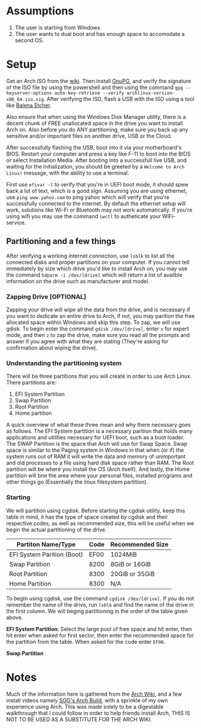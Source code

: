 # Assumptions
1.  The user is starting from Windows
2.  The user wants to dual boot and has enough space to accomodate a second OS.

# Setup
Get an Arch ISO from the [wiki](https://wiki.archlinux.org/title/Installation_guide). Then install [GnuPG](https://gnupg.org/download/), and verify the signature of the ISO file by using the powershell and then using the command ```gpg --keyserver-options auto-key-retrieve --verify archlinux-version-x86_64.iso.sig```. After verifying the ISO, flash a USB with the ISO using a tool like [Balena Etcher](https://etcher.balena.io/).

Also ensure that when using the Windows Disk Manager utility, there is a decent chunk of *FREE* unallocated space in the drive you want to install Arch on. Also before you do ANY partitioning, make sure you back up any sensitive and/or important files on another drive, USB or the Cloud.

After successfully flashing the USB, boot into it via your motherboard's BIOS. Restart your computer and press a key like F-11 to boot into the BIOS or select Installation Media. After booting into a successfull live USB, and waiting for the initialization, you should be greeted by a `Welcome to Arch Linux!` message, with the ability to use a terminal.

First use `efivar -l` to verify that you're in UEFI boot mode, it should spew back a lot of text, which is a good sign. Assuming you are using ethernet, use `ping www.yahoo.com` to ping yahoo which will verify that you're successfully connected to the internet. By default the ethernet setup will work, solutions like Wi-Fi or Bluetooth may not work automatically. If you're using wifi you may use the command `iwctl` to autheticate your WiFi- service.

## Partitioning and a few things

After verifying a working internet connection, use `lsblk` to list all the connected disks and proper partitions on your computer. If you cannot tell immediately by size which drive you'd like to install Arch on, you may use the command `hdparm -i /dev/[drive]` which will return a list of availble information on the drive such as manufacturer and model. 

### Zapping Drive [OPTIONAL]
Zapping your drive will wipe all the data from the drive, and is necessary if you want to dedicate an entire drive to Arch, if not, you may parition the free allocated space within Windows and skip this step. To zap, we will use gdisk. To begin enter the command `gdisk /dev/[drive]`, enter `x` for expert mode, and then `z` to zap the drive, make sure you read all the prompts and answer if you agree with what they are stating (They're asking for confirmation about wiping the drive).

### Understanding the partitioning system
There will be three partitions that you will create in order to use Arch Linux. There partitions are:
1.  EFI System Partition
2.  Swap Partition
3.  Root Partition
4.  Home partition

A quick overview of what these three mean and why there necessary goes as follows. The EFI System partition is a necessary parition that holds many applications and utilities necessary for UEFI boot, such as a boot loader. The SWAP Partition is the space that Arch will use for Swap Space. Swap space is similar to the Paging system in Windows in that when (or if) the system runs out of RAM it will write the data and memory of unimportant and old processes to a file using hard disk space rather than RAM. The Root partition will be where you install the OS (Arch itself). And lastly, the Home partition will bne the area where your personal files, installed programs and other things go (Essentially the linux filesystem partition).

### Starting

We will partition using cgdisk. Before starting the cgdisk utility, keep this table in mind, it has the type of space created by cgdisk and their respective codes, as well as recommended size, this will be useful when we begin the actual partitioning of the drive.

| Partiton Name/Type      | Code | Recommended Size |
| ----------- | ----------- | ---------------- |
| EFI System Parition (Boot) | EF00 | 1024MiB |
| Swap Partition | 8200 | 8GiB or 16GiB  |
| Root Partition | 8300 | 20GiB or 35GiB |
| Home Partition | 8300 | N/A |

To begin using cgdisk, use the command `cgdisk /dev/[drive]`. If you do not remember the name of the drive, run `lsblk` and find the name of the drive in the first column. We will beging partitioning in the order of the table given above. 

**EFI System Partition**: Select the large pool of free space and hit enter, then hit enter when asked for first sector, then enter the recommended space for the partition from the table. When asked for the code enter `EF00`.

**Swap Partition**


# Notes

Much of the information here is gathered from the [Arch Wiki](https://wiki.archlinux.org/title/Installation_guide), and a few install videos namely [SOG's Arch Build](https://www.youtube.com/watch?v=M_f8pnXIrF8&t=484s), with a sprinkle of my own experience using Arch. This was made solely to be a digestable walkthrough that I could follow in order to help friends install Arch, THIS IS NOT TO BE USED AS A SUBSTITUTE FOR THE ARCH WIKI.
